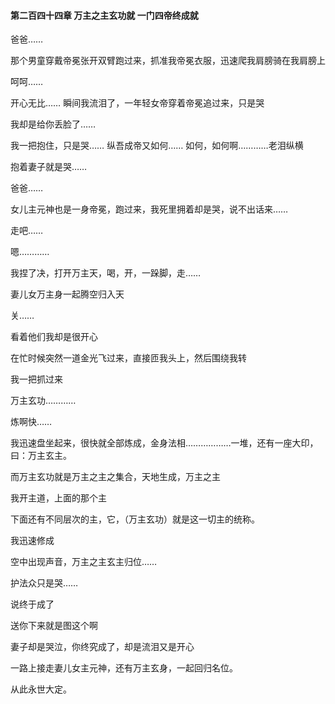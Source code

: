 #### 第二百四十四章 万主之主玄功就 一门四帝终成就


爸爸……

那个男童穿戴帝冕张开双臂跑过来，抓准我帝冕衣服，迅速爬我肩膀骑在我肩膀上

呵呵……

开心无比……
瞬间我流泪了，一年轻女帝穿着帝冕追过来，只是哭

我却是给你丢脸了……

我一把抱住，只是哭……
纵吾成帝又如何……
如何，如何啊…………老泪纵横

抱着妻子就是哭……

爸爸……

女儿主元神也是一身帝冕，跑过来，我死里拥着却是哭，说不出话来……

走吧……

嗯…………

我捏了决，打开万主天，喝，开，一跺脚，走……

妻儿女万主身一起腾空归入天

关……

看着他们我却是很开心

在忙时候突然一道金光飞过来，直接匝我头上，然后围绕我转

我一把抓过来

万主玄功…………

炼啊快……

我迅速盘坐起来，很快就全部炼成，金身法相………………一堆，还有一座大印，曰：万主玄主。

而万主玄功就是万主之主之集合，天地生成，万主之主

我开主道，上面的那个主

下面还有不同层次的主，它，（万主玄功）就是这一切主的统称。

我迅速修成

空中出现声音，万主之主玄主归位……

护法众只是哭……

说终于成了

送你下来就是图这个啊

妻子却是哭泣，你终究成了，却是流泪又是开心

一路上接走妻儿女主元神，还有万主玄身，一起回归名位。

从此永世大定。


